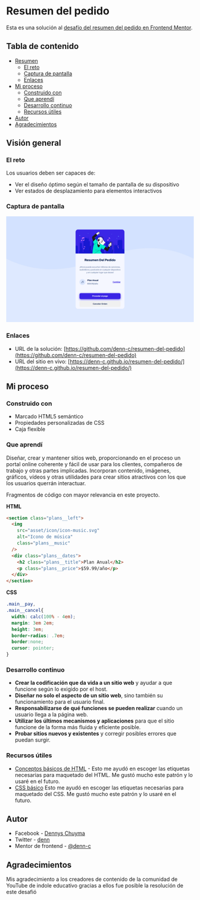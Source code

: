 # Resumen del pedido

Esta es una solución al [desafío del resumen del pedido en Frontend Mentor](https://www.frontendmentor.io/challenges/order-summary-component-QlPmajDUj).

## Tabla de contenido

- [Resumen](#resumen)
  - [El reto](#el-reto)
  - [Captura de pantalla](#captura-de-pantalla)
  - [Enlaces](#enlaces)
- [Mi proceso](#mi-proceso)
  - [Construido con](#construido-con)
  - [Que aprendí](#que-aprendí)
  - [Desarrollo continuo](#desarrollo-continuo)
  - [Recursos útiles](#recursos-útiles)
- [Autor](#autor)
- [Agradecimientos](#agradecimientos)


## Visión general

### El reto

Los usuarios deben ser capaces de:

- Ver el diseño óptimo según el tamaño de pantalla de su dispositivo
- Ver estados de desplazamiento para elementos interactivos

### Captura de pantalla

![Vista previa del diseño para el desafío de codificación del resumen del pedido](./asset/images/resumen-del-pedido.png)

### Enlaces

- URL de la solución: [https://github.com/denn-c/resumen-del-pedido](https://github.com/denn-c/resumen-del-pedido)
- URL del sitio en vivo: [https://denn-c.github.io/resumen-del-pedido/](https://denn-c.github.io/resumen-del-pedido/)

## Mi proceso

### Construido con

- Marcado HTML5 semántico
- Propiedades personalizadas de CSS
- Caja flexible

### Que aprendí

Diseñar, crear y mantener sitios web, proporcionando en el proceso un portal online coherente y fácil de usar para los clientes, compañeros de trabajo y otras partes implicadas. Incorporan contenido, imágenes, gráficos, vídeos y otras utilidades para crear sitios atractivos con los que los usuarios querrán interactuar.  

Fragmentos de código con mayor relevancia en este proyecto.

**HTML**

```html
<section class="plans__left">
  <img
    src="asset/icon/icon-music.svg"
    alt="Icono de música"
    class="plans__music"
  />
  <div class="plans__dates">
    <h2 class="plans__title">Plan Anual</h2>
    <p class="plans__price">$59.99/año</p>
  </div>
</section>
```
**CSS**

```css
.main__pay,
.main__cancel{
  width: calc(100% - 4em);
  margin: 3em 2em;
  height: 3em;
  border-radius: .7em;
  border:none;
  cursor: pointer;
}
```
### Desarrollo continuo

- **Crear la codificación que da vida a un sitio web** y ayudar a que funcione según lo exigido por el host.  
- **Diseñar no solo el aspecto de un sitio web**, sino también su funcionamiento para el usuario final.  
- **Responsabilizarse de qué funciones se pueden realizar** cuando un usuario llega a la página web.  
- **Utilizar los últimos mecanismos y aplicaciones** para que el sitio funcione de la forma más fluida y eficiente posible.  
- **Probar sitios nuevos y existentes** y corregir posibles errores que puedan surgir.  

### Recursos útiles

- [Conceptos básicos de HTML](https://developer.mozilla.org/es/docs/Learn/Getting_started_with_the_web/HTML_basics) - Esto me ayudó en escoger las etiquetas necesarias para maquetado del HTML. Me gustó mucho este patrón y lo usaré en el futuro.
- [CSS básico](https://developer.mozilla.org/es/docs/Learn/Getting_started_with_the_web/CSS_basics)  Esto me ayudó en escoger las etiquetas necesarias para maquetado del CSS. Me gustó mucho este patrón y lo usaré en el futuro.

## Autor

- Facebook - [Dennys Chuyma](https://www.facebook.com/dennys.chuyma)
- Twitter - [denn](https://twitter.com/dennyschuyma)
- Mentor de frontend - [@denn-c](https://www.frontendmentor.io/profile/denn-c)

## Agradecimientos

Mis agradecimiento a los creadores de contenido de la comunidad de YouTube de indole educativo gracias a ellos fue posible la resolución de este desafió
